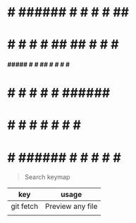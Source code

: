 #    # ###### #   # #    #   ##   #####
#   #  #       # #  ##  ##  #  #  #    #
####   #####    #   # ## # #    # #    #
#  #   #        #   #    # ###### #####
#   #  #        #   #    # #    # #
#    # ######   #   #    # #    # #

> Search keymap

| key   | usage            |
| ----- | ---------------- |
| git fetch | Preview any file |
|       |                  |
